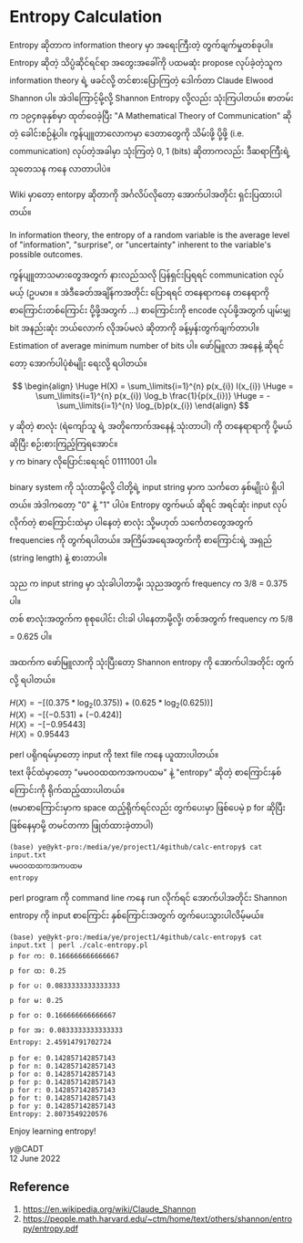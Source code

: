 # Entropy Calculation

Entropy ဆိုတာက information theory မှာ အရေးကြီးတဲ့ တွက်ချက်မှုတစ်ခုပါ။ Entropy ဆိုတဲ့ သိပ္ပံဆိုင်ရင်ရာ အတွေးအခေါ်ကို ပထမဆုံး propose လုပ်ခဲ့တဲ့သူက information theory ရဲ့ ဖခင်လို့ တင်စားပြောကြတဲ့ ဒေါက်တာ Claude Elwood Shannon ပါ။ အဲဒါကြောင့်မို့လို့ Shannon Entropy လို့လည်း သုံးကြပါတယ်။ စာတမ်းက ၁၉၄၈ခုနှစ်မှာ ထုတ်ဝေခဲ့ပြီး "A Mathematical Theory of Communication" ဆိုတဲ့ ခေါင်းစဉ်နဲ့ပါ။ ကွန်ပျူတာလောကမှာ ဒေတာတွေကို သိမ်းဖို့ ပို့ဖို့ (i.e. communication) လုပ်တဲ့အခါမှာ သုံးကြတဲ့ 0, 1 (bits) ဆိုတာကလည်း ဒီဆရာကြီးရဲ့ သုတေသန ကနေ လာတာပါပဲ။     

Wiki မှာတော့ entorpy ဆိုတာကို အင်္ဂလိပ်လိုတော့ အောက်ပါအတိုင်း ရှင်းပြထားပါတယ်။  

In information theory, the entropy of a random variable is the average level of "information", "surprise", or "uncertainty" inherent to the variable's possible outcomes.  

ကွန်ပျူတာသမားတွေအတွက် နားလည်သလို ပြန်ရှင်းပြရရင် communication လုပ်မယ့် (ဥပမာ။ ။ အဲဒီခေတ်အချိန်ကအတိုင်း ပြောရရင် တနေရာကနေ တနေရာကို စာကြောင်းတစ်ကြောင်း ပို့ဖို့အတွက် ...) စာကြောင်းကို encode လုပ်ဖို့အတွက် ပျမ်းမျှ bit အနည်းဆုံး ဘယ်လောက် လိုအပ်မလဲ ဆိုတာကို ခန့်မှန်းတွက်ချက်တာပါ။ Estimation of average minimum number of bits ပါ။ ဖော်မြူလာ အနေနဲ့ ဆိုရင်တော့ အောက်ပါပုံစံမျိုး ရေးလို့ ရပါတယ်။  

$$
\begin{align}
\Huge H(X) = \sum_\limits{i=1}^{n} p(x_{i}) I(x_{i})    
\Huge = \sum_\limits{i=1}^{n} p(x_{i}) \log_b \frac{1}{p(x_{i})}    
\Huge = - \sum_\limits{i=1}^{n} \log_{b}p(x_{i})   
\end{align}
$$

y ဆိုတဲ့ စာလုံး (ရဲကျော်သူ ရဲ့ အတိုကောက်အနေနဲ့ သုံးတာပါ) ကို တနေရာရာကို ပို့မယ် ဆိုပြီး စဉ်းစားကြည့်ကြရအောင်။  
y က binary လိုပြောင်းရေးရင် 01111001 ပါ။  

binary system ကို သုံးတာမို့လို့ ငါတို့ရဲ့ input string မှာက သင်္ကတေ နှစ်မျိုးပဲ ရှိပါတယ်။ အဲဒါကတော့ "0" နဲ့ "1" ပါပဲ။
Entropy တွက်မယ် ဆိုရင် အရင်ဆုံး input လုပ်လိုက်တဲ့ စာကြောင်းထဲမှာ ပါနေတဲ့ စာလုံး သို့မဟုတ် သင်္ကေတတွေအတွက် frequencies ကို တွက်ရပါတယ်။ အကြိမ်အရေအတွက်ကို စာကြောင်းရဲ့ အရှည် (string length) နဲ့ စားတာပါ။    

သုည က input string မှာ သုံးခါပါတာမို့၊ သုညအတွက် frequency က 3/8 = 0.375 ပါ။  
တစ် စာလုံးအတွက်က စုစုပေါင်း ငါးခါ ပါနေတာမို့လို့၊ တစ်အတွက် frequency က 5/8 = 0.625 ပါ။   

အထက်က ဖော်မြူလာကို သုံးပြီးတော့ Shannon entropy ကို အောက်ပါအတိုင်း တွက်လို့ ရပါတယ်။  

$H(X) = -[(0.375*\log_{2}(0.375))+(0.625*\log_{2}(0.625))]$  
$H(X) = -[(-0.531)+(-0.424)]$  
$H(X) = -[-0.95443]$  
$H(X) = 0.95443$  

perl ပရိုဂရမ်မှာတော့ input ကို text file ကနေ ယူထားပါတယ်။  
text ဖိုင်ထဲမှာတော့ "မမဝဝထထကအကပထမ" နဲ့ "entropy" ဆိုတဲ့ စာကြောင်းနှစ်ကြောင်းကို ရိုက်ထည့်ထားပါတယ်။  
(ဗမာစာကြောင်းမှာက space ထည့်ရိုက်ရင်လည်း တွက်ပေးမှာ ဖြစ်ပေမဲ့ p for  ဆိုပြီး ဖြစ်နေမှာမို့ တမင်တကာ ဖြုတ်ထားခဲ့တာပါ)  
```
(base) ye@ykt-pro:/media/ye/project1/4github/calc-entropy$ cat input.txt 
မမဝဝထထကအကပထမ
entropy
```

perl program ကို command line ကနေ run လိုက်ရင် အောက်ပါအတိုင်း Shannon entropy ကို input စာကြောင်း နှစ်ကြောင်းအတွက် တွက်ပေးသွားပါလိမ့်မယ်။  

```
(base) ye@ykt-pro:/media/ye/project1/4github/calc-entropy$ cat input.txt | perl ./calc-entropy.pl 
p for က: 0.166666666666667
p for ထ: 0.25
p for ပ: 0.0833333333333333
p for မ: 0.25
p for ဝ: 0.166666666666667
p for အ: 0.0833333333333333
Entropy: 2.45914791702724

p for e: 0.142857142857143
p for n: 0.142857142857143
p for o: 0.142857142857143
p for p: 0.142857142857143
p for r: 0.142857142857143
p for t: 0.142857142857143
p for y: 0.142857142857143
Entropy: 2.8073549220576
```

Enjoy learning entropy!  

y@CADT  
12 June 2022  
 
## Reference

1. https://en.wikipedia.org/wiki/Claude_Shannon
2. https://people.math.harvard.edu/~ctm/home/text/others/shannon/entropy/entropy.pdf

